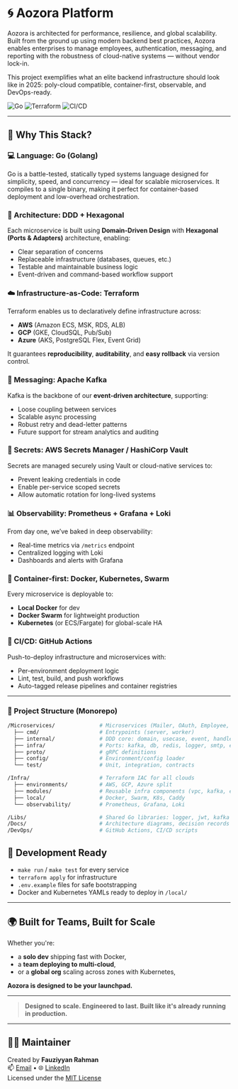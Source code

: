# 🌀 Aozora Platform

Aozora is architected for performance, resilience, and global scalability. Built from the ground up using modern backend best practices, Aozora enables enterprises to manage employees, authentication, messaging, and reporting with the robustness of cloud-native systems — without vendor lock-in.

This project exemplifies what an elite backend infrastructure should look like in 2025: poly-cloud compatible, container-first, observable, and DevOps-ready.

![Go](https://img.shields.io/badge/Go-1.21-blue?logo=go)
![Terraform](https://img.shields.io/badge/Terraform-IaC-623ce4?logo=terraform)
![CI/CD](https://img.shields.io/badge/GitHub-Actions-blue?logo=github-actions)

---

## 🚀 Why This Stack?

### 💻 Language: **Go (Golang)**

Go is a battle-tested, statically typed systems language designed for simplicity, speed, and concurrency — ideal for scalable microservices. It compiles to a single binary, making it perfect for container-based deployment and low-overhead orchestration.

### 🧩 Architecture: **DDD + Hexagonal**

Each microservice is built using **Domain-Driven Design** with **Hexagonal (Ports & Adapters)** architecture, enabling:

- Clear separation of concerns
- Replaceable infrastructure (databases, queues, etc.)
- Testable and maintainable business logic
- Event-driven and command-based workflow support

### ☁️ Infrastructure-as-Code: **Terraform**

Terraform enables us to declaratively define infrastructure across:

- **AWS** (Amazon ECS, MSK, RDS, ALB)
- **GCP** (GKE, CloudSQL, Pub/Sub)
- **Azure** (AKS, PostgreSQL Flex, Event Grid)

It guarantees **reproducibility**, **auditability**, and **easy rollback** via version control.

### 📡 Messaging: **Apache Kafka**

Kafka is the backbone of our **event-driven architecture**, supporting:

- Loose coupling between services
- Scalable async processing
- Robust retry and dead-letter patterns
- Future support for stream analytics and auditing

### 🔐 Secrets: **AWS Secrets Manager / HashiCorp Vault**

Secrets are managed securely using Vault or cloud-native services to:

- Prevent leaking credentials in code
- Enable per-service scoped secrets
- Allow automatic rotation for long-lived systems

### 📊 Observability: **Prometheus + Grafana + Loki**

From day one, we’ve baked in deep observability:

- Real-time metrics via `/metrics` endpoint
- Centralized logging with Loki
- Dashboards and alerts with Grafana

### 🐳 Container-first: **Docker, Kubernetes, Swarm**

Every microservice is deployable to:

- **Local Docker** for dev
- **Docker Swarm** for lightweight production
- **Kubernetes** (or ECS/Fargate) for global-scale HA

### 🔁 CI/CD: **GitHub Actions**

Push-to-deploy infrastructure and microservices with:

- Per-environment deployment logic
- Lint, test, build, and push workflows
- Auto-tagged release pipelines and container registries

---

### 📁 Project Structure (Monorepo)

```bash
/Microservices/              # Microservices (Mailer, OAuth, Employee, etc.)
  ├── cmd/                   # Entrypoints (server, worker)
  ├── internal/              # DDD core: domain, usecase, event, handler
  ├── infra/                 # Ports: kafka, db, redis, logger, smtp, etc.
  ├── proto/                 # gRPC definitions
  ├── config/                # Environment/config loader
  └── test/                  # Unit, integration, contracts

/Infra/                      # Terraform IAC for all clouds
  ├── environments/          # AWS, GCP, Azure split
  ├── modules/               # Reusable infra components (vpc, kafka, etc.)
  ├── local/                 # Docker, Swarm, K8s, Caddy
  └── observability/         # Prometheus, Grafana, Loki

/Libs/                       # Shared Go libraries: logger, jwt, kafka client
/Docs/                       # Architecture diagrams, decision records
/DevOps/                     # GitHub Actions, CI/CD scripts
```

## 🧪 Development Ready

- `make run` / `make test` for every service
- `terraform apply` for infrastructure
- `.env.example` files for safe bootstrapping
- Docker and Kubernetes YAMLs ready to deploy in `/local/`

---

## 🌍 Built for Teams, Built for Scale

Whether you're:

- a **solo dev** shipping fast with Docker,
- a **team deploying to multi-cloud**,
- or a **global org** scaling across zones with Kubernetes,

**Aozora is designed to be your launchpad.**

---

> **Designed to scale. Engineered to last. Built like it's already running in production.**

---

## 🧑‍💻 Maintainer

Created by **Fauziyyan Rahman**  
📫 [Email](mailto:Fauziyyan.Rahman@gmail.com) • 🌐 [LinkedIn](https://linkedin.com/in/fauziyyan-rahman)  
Licensed under the [MIT License](./LICENSE)
